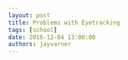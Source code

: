 ```yaml
---
layout: post
title: Problems with Eyetracking
tags: [school]
date: 2016-12-04 13:00:00
authors: jayvarner
---
```

